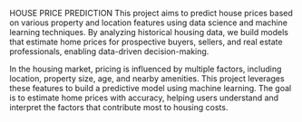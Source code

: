 HOUSE PRICE PREDICTION
This project aims to predict house prices based on various property and location features using data science and machine learning techniques. 
By analyzing historical housing data, we build models that estimate home prices for prospective buyers, sellers, and real estate professionals, enabling data-driven decision-making.

In the housing market, pricing is influenced by multiple factors, including location, property size, age, and nearby amenities. This project leverages these features to build a predictive model using machine learning.
The goal is to estimate home prices with accuracy, helping users understand and interpret the factors that contribute most to housing costs.
